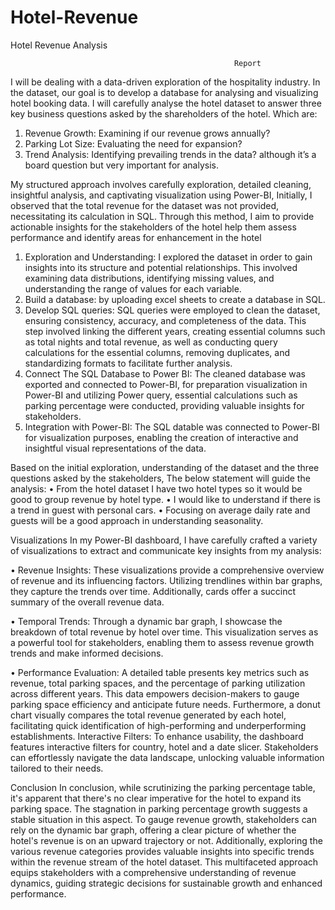 # Hotel-Revenue
Hotel Revenue Analysis

                                                      Report
I will be dealing with a data-driven exploration of the hospitality industry. In the dataset, our goal is to develop a database for analysing and visualizing hotel booking data. I will carefully analyse the hotel dataset to answer three key business questions asked by the shareholders of the hotel. Which are:
1.	Revenue Growth: Examining if our revenue grows annually?
2.	Parking Lot Size: Evaluating the need for expansion?
3.	Trend Analysis: Identifying prevailing trends in the data? although it’s a board question but very important for analysis.


My structured approach involves carefully exploration, detailed cleaning, insightful analysis, and captivating visualization using Power-BI, Initially, I observed that the total revenue for the dataset was not provided, necessitating its calculation in SQL. Through this method, I aim to provide actionable insights for the stakeholders of the hotel help them assess performance and identify areas for enhancement in the hotel
1.	Exploration and Understanding: I explored the dataset in order to gain insights into its structure and potential relationships. This involved examining data distributions, identifying missing values, and understanding the range of values for each variable.
2.	Build a database: by uploading excel sheets to create a database in SQL.
3.	Develop SQL queries: SQL queries were employed to clean the dataset, ensuring consistency, accuracy, and completeness of the data. This step involved linking the different years, creating essential columns such as total nights and total revenue, as well as conducting query calculations for the essential columns, removing duplicates, and standardizing formats to facilitate further analysis.
4.	Connect The SQL Database to Power BI: The cleaned database was exported and connected to Power-BI, for preparation visualization in Power-BI and utilizing Power query, essential calculations such as parking percentage were conducted, providing valuable insights for stakeholders.
5.	Integration with Power-BI: The SQL datable was connected to Power-BI for visualization purposes, enabling the creation of interactive and insightful visual representations of the data.


Based on the initial exploration, understanding of the dataset and the three questions asked by the stakeholders, The below statement will guide the analysis:
•	From the hotel dataset I have two hotel types so it would be good to group revenue by hotel type.
•	I would like to understand if there is a trend in guest with personal cars.
•	Focusing on average daily rate and guests will be a good approach in understanding seasonality.

Visualizations
In my Power-BI dashboard, I have carefully crafted a variety of visualizations to extract and communicate key insights from my analysis:

• Revenue Insights: These visualizations provide a comprehensive overview of revenue and its influencing factors. Utilizing trendlines within bar graphs, they capture the trends over time. Additionally, cards offer a succinct summary of the overall revenue data.

• Temporal Trends: Through a dynamic bar graph, I showcase the breakdown of total revenue by hotel over time. This visualization serves as a powerful tool for stakeholders, enabling them to assess revenue growth trends and make informed decisions.

• Performance Evaluation: A detailed table presents key metrics such as revenue, total parking spaces, and the percentage of parking utilization across different years. This data empowers decision-makers to gauge parking space efficiency and anticipate future needs. Furthermore, a donut chart visually compares the total revenue generated by each hotel, facilitating quick identification of high-performing and underperforming establishments.
Interactive Filters: To enhance usability, the dashboard features interactive filters for country, hotel and a date slicer. Stakeholders can effortlessly navigate the data landscape, unlocking valuable information tailored to their needs.

Conclusion
In conclusion, while scrutinizing the parking percentage table, it's apparent that there's no clear imperative for the hotel to expand its parking space. The stagnation in parking percentage growth suggests a stable situation in this aspect. To gauge revenue growth, stakeholders can rely on the dynamic bar graph, offering a clear picture of whether the hotel's revenue is on an upward trajectory or not. Additionally, exploring the various revenue categories provides valuable insights into specific trends within the revenue stream of the hotel dataset. This multifaceted approach equips stakeholders with a comprehensive understanding of revenue dynamics, guiding strategic decisions for sustainable growth and enhanced performance.



